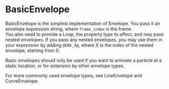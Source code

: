 # BasicEnvelope

BasicEnvelope is the simplest implementation of Envelope. You pass it an envelope expression string, where `frame_index` is the frame.\
You also need to provide a Loop, the property type to affect, and may pass  nested envelopes. If you pass any nested envelopes, you may use them in your expression by adding `@ENV_X@`, where X is the index of the nested envelope, starting from 0.

Basic envelopes should only be used if you want to animate a particle at a static location, or for extension by other envelope types.

For more commonly used envelope types, see LineEnvelope and CurveEnvelope.
